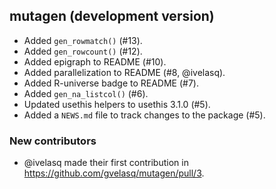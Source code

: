 ## mutagen (development version)

* Added `gen_rowmatch()` (#13).
* Added `gen_rowcount()` (#12).
* Added epigraph to README (#10).
* Added parallelization to README (#8, @ivelasq).
* Added R-universe badge to README (#7).
* Added `gen_na_listcol()` (#6).
* Updated usethis helpers to usethis 3.1.0 (#5).
* Added a `NEWS.md` file to track changes to the package (#5).

### New contributors
* @ivelasq made their first contribution in https://github.com/gvelasq/mutagen/pull/3.
